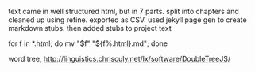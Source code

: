 text came in well structured html, but in 7 parts.
split into chapters and cleaned up using refine.
exported as CSV.
used jekyll page gen to create markdown stubs.
then added stubs to project text

for f in *.html; do mv "$f" "${f%.html}.md"; done

word tree, http://linguistics.chrisculy.net/lx/software/DoubleTreeJS/
